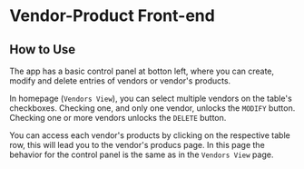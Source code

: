 # Vendor-Product Front-end

## How to Use

The app has a basic control panel at botton left, where you can create, modify and delete entries of vendors or vendor's products. 

In homepage (`Vendors View`), you can select multiple vendors on the table's checkboxes. Checking one, and only one vendor, unlocks the `MODIFY` button. Checking one or more vendors unlocks the `DELETE` button.

You can access each vendor's products by clicking on the respective table row, this will lead you to the vendor's producs page. In this page the behavior for the control panel is the same as in the `Vendors View` page.
